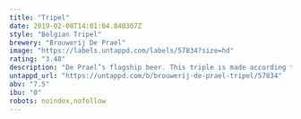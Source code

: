 ```yaml
---
title: "Tripel"
date: 2019-02-08T14:01:04.840307Z
style: "Belgian Tripel"
brewery: "Brouwerij De Prael"
image: "https://labels.untappd.com/labels/57834?size=hd"
rating: "3.48"
description: "De Prael’s flagship beer. This triple is made according to Belgian tradition, with coriander playing an important role, and is lightly sweet and spicy. Production in 2014: 202 hl."
untappd_url: "https://untappd.com/b/brouwerij-de-prael-tripel/57834"
abv: "7.5"
ibu: "0"
robots: noindex,nofollow
---
```

